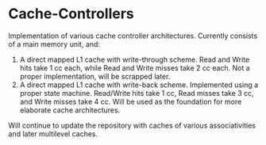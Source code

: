 # Cache-Controllers
Implementation of various cache controller architectures. Currently consists of a main memory unit, and:
1)  A direct mapped L1 cache with write-through scheme. Read and Write hits take 1 cc each, while Read and Write misses take 2 cc each. Not a proper implementation, will be scrapped later.
2)  A direct mapped L1 cache with write-back scheme. Implemented using a proper state machine. Read/Write hits take 1 cc, Read misses take 3 cc, and Write misses take 4 cc. Will be used as the foundation for more elaborate cache architectures. 

Will continue to update the repository with caches of various associativities and later multilevel caches.
